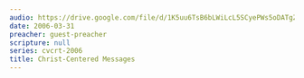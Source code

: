 ```yaml
---
audio: https://drive.google.com/file/d/1K5uu6TsB6bLWiLcL5SCyePWs5oDATgZC/view
date: 2006-03-31
preacher: guest-preacher
scripture: null
series: cvcrt-2006
title: Christ-Centered Messages
---
```

